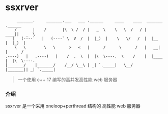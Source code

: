 # ssxrver
```
     _______.     _______.___   ___ .______     ____    ____  _______ .______      
    /       |    /       |\  \ /  / |   _  \    \   \  /   / |   ____||   _  \     
   |   (----`   |   (----` \  V  /  |  |_)  |    \   \/   /  |  |__   |  |_)  |    
    \   \        \   \      >   <   |      /      \      /   |   __|  |      /     
.----)   |   .----)   |    /  .  \  |  |\  \----.  \    /    |  |____ |  |\  \----.
|_______/    |_______/    /__/ \__\ | _| `._____|   \__/     |_______|| _| `._____|
```

> 一个使用 c++ 17 编写的高并发高性能 web 服务器

### 介绍

ssxrver 是一个采用 oneloop+perthread 结构的 高性能 web 服务器

